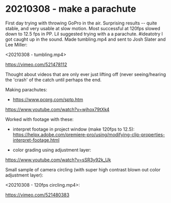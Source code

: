 # 20210308 - make a parachute

First day trying with throwing GoPro in the air. Surprising results -- quite stable, and very usable at slow motion. Most successful at 120fps slowed down to 12.5 fps in PP. Lil suggested trying with a a parachute. #ideatotry  I got caught up in the sound. Made tumbling.mp4 and sent to Josh Slater and Lee Miller: 

<20210308 - tumbling.mp4> 

https://vimeo.com/521478112

Thought about videos that are only ever just lifting off (never seeing/hearing the 'crash' of the catch until perhaps the end.

Making parachutes:
- <https://www.pcprg.com/sptp.htm>

https://www.youtube.com/watch?v=wjhox79tXk4

Worked with footage with these:
- interpret footage in project window (make 120fps to 12.5): <https://helpx.adobe.com/premiere-pro/using/modifying-clip-properties-interpret-footage.html>

- color grading using adjustment layer: 

https://www.youtube.com/watch?v=sSR3y92k_Uk

Small sample of camera circling (with super high contrast blown out color adjustment layer):

<20210308 - 120fps circling.mp4>:

https://vimeo.com/521480383